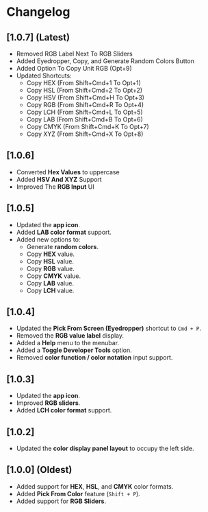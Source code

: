 # Changelog

## [1.0.7] (Latest)
- Removed RGB Label Next To RGB Sliders
- Added Eyedropper, Copy, and Generate Random Colors Button
- Added Option To Copy Unit RGB (Opt+9)
- Updated Shortcuts:
	- Copy HEX (From Shift+Cmd+1 To Opt+1)
	- Copy HSL (From Shift+Cmd+2 To Opt+2)
	- Copy HSV (From Shift+Cmd+H To Opt+3)
	- Copy RGB (From Shift+Cmd+R To Opt+4)
	- Copy LCH (From Shift+Cmd+L To Opt+5)
	- Copy LAB (From Shift+Cmd+B To Opt+6)
	- Copy CMYK (From Shift+Cmd+K To Opt+7)
	- Copy XYZ (From Shift+Cmd+X To Opt+8)
 
## [1.0.6]
- Converted **Hex Values** to uppercase
- Added **HSV And XYZ** Support
- Improved The **RGB Input** UI

## [1.0.5]
- Updated the **app icon**.
- Added **LAB color format** support.
- Added new options to:
  - Generate **random colors**.
  - Copy **HEX** value.
  - Copy **HSL** value.
  - Copy **RGB** value.
  - Copy **CMYK** value.
  - Copy **LAB** value.
  - Copy **LCH** value.

## [1.0.4]
- Updated the **Pick From Screen (Eyedropper)** shortcut to `Cmd + P`.
- Removed the **RGB value label** display.
- Added a **Help** menu to the menubar.
- Added a **Toggle Developer Tools** option.
- Removed **color function / color notation** input support.

## [1.0.3]
- Updated the **app icon**.
- Improved **RGB sliders**.
- Added **LCH color format** support.

## [1.0.2]
- Updated the **color display panel layout** to occupy the left side.

## [1.0.0] (Oldest)
- Added support for **HEX**, **HSL**, and **CMYK** color formats.
- Added **Pick From Color** feature (`Shift + P`).
- Added support for **RGB Sliders**.
